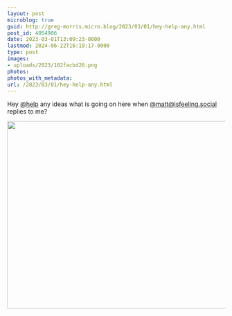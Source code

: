 ```yaml
---
layout: post
microblog: true
guid: http://greg-morris.micro.blog/2023/03/01/hey-help-any.html
post_id: 4054906
date: 2023-03-01T13:09:23-0000
lastmod: 2024-06-22T16:19:17-0000
type: post
images:
- uploads/2023/102facbd26.png
photos:
photos_with_metadata:
url: /2023/03/01/hey-help-any.html
---
```

Hey [@help](https://micro.blog/help) any ideas what is going on here when [@matt@isfeeling.social](https://micro.blog/matt@isfeeling.social) replies to me? 

<img src="uploads/2023/102facbd26.png" width="600" height="433" alt="">
